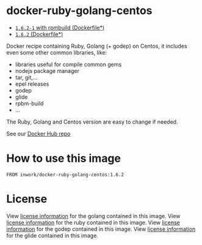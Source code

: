 # docker-ruby-golang-centos

- [`1.6.2-1` with rpmbuild (Dockerfile*)](https://github.com/InWork/docker-ruby-golang-centos/blob/27993e1289c409bf1338eddd8c5e7b018fb06b95/Dockerfile)
- [`1.6.2` (Dockerfile*)](https://github.com/InWork/docker-ruby-golang-centos/blob/63d08f2233349efe47bd391e50a8f5fe1b575b96/Dockerfile)

Docker recipe containing Ruby, Golang (+ godep) on Centos, it includes even some other common libraries, like:

- libraries useful for compile common gems
- nodejs package manager
- tar, git,...
- epel releases
- godep
- glide
- rpbm-build
- ...

The Ruby, Golang and Centos version are easy to change if needed.

See our [Docker Hub repo](https://hub.docker.com/r/inwork/docker-ruby-golang-centos/)


# How to use this image

````
FROM inwork/docker-ruby-golang-centos:1.6.2
````

# License

View [license information](http://golang.org/LICENSE) for the golang contained in this image.
View [license information](https://www.ruby-lang.org/en/about/license.txt) for the ruby contained in this image.
View [license information](https://github.com/tools/godep/blob/master/License) for the godep contained in this image.
View [license information](https://github.com/Masterminds/glide/blob/master/LICENSE) for the glide contained in this image.

